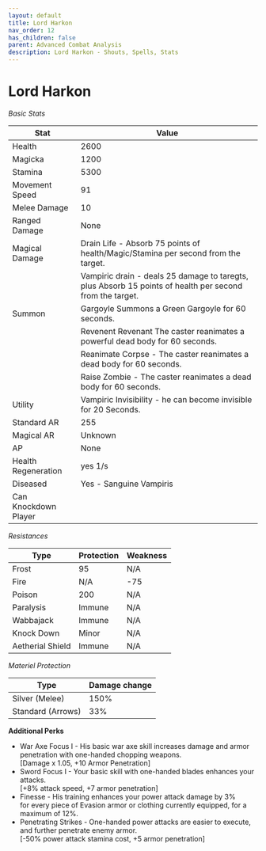 ```yaml
---
layout: default
title: Lord Harkon
nav_order: 12
has_children: false
parent: Advanced Combat Analysis
description: Lord Harkon - Shouts, Spells, Stats
---
```


# Lord Harkon

*Basic Stats*

|Stat| Value |
|--|--|
|Health| 2600 |
|Magicka| 1200 |
|Stamina| 5300 |
|Movement Speed| 91 |
|Melee Damage| 10 |
|Ranged Damage| None  |
|Magical Damage| Drain Life - Absorb 75 points of health/Magic/Stamina per second from the target.    |
| | Vampiric drain -  deals 25 damage to taregts, plus Absorb 15 points of health per second from the target.   |
| Summon | Gargoyle Summons a Green Gargoyle for 60 seconds. |
|  | Revenent Revenant The caster reanimates a powerful dead body for 60 seconds.|
|  | Reanimate Corpse - The caster reanimates a dead body for 60 seconds.|
|  | Raise Zombie - The caster reanimates a dead body for 60 seconds. |
|Utility| Vampiric Invisibility - he can become invisible for 20 Seconds.|
|Standard AR| 255 |
|Magical AR| Unknown |
|AP| None |
|Health Regeneration| yes 1/s |
| Diseased | Yes - Sanguine Vampiris  |
|Can Knockdown Player| |

*Resistances*
 
|Type  | Protection | Weakness|
|--|--|--|
|Frost  | 95 | N/A |
|Fire | N/A | -75 |
|Poison  | 200| N/A |
|Paralysis  | Immune | N/A |
|Wabbajack | Immune |N/A  |
|Knock Down| Minor | N/A |
|Aetherial Shield | Immune | N/A |

*Materiel Protection*

|Type | 	Damage change|
|--|--|
|Silver (Melee) |	150%|
|Standard (Arrows) |	33%|

**Additional Perks**
* War Axe Focus I - His basic war axe skill increases damage and armor penetration with one-handed chopping weapons.<br>[Damage x 1.05, +10 Armor Penetration]
* Sword Focus I - Your basic skill with one-handed blades enhances your attacks.<br>[+8% attack speed, +7 armor penetration]
* Finesse -  His training enhances your power attack damage by 3%<br>for every piece of Evasion armor or clothing currently equipped, for a maximum of 12%.
* Penetrating Strikes - One-handed power attacks are easier to execute, and further penetrate enemy armor.<br>[-50% power attack stamina cost, +5 armor penetration]